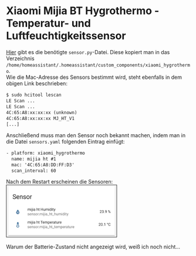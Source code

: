 # Xiaomi Mijia BT Hygrothermo - Temperatur- und Luftfeuchtigkeitssensor
[Hier](https://github.com/dolezsa/Xiaomi_Hygrothermo) gibt es die benötigte `sensor.py`-Datei. Diese kopiert man in das Verzeichnis `/home/homeassistant/.homeassistant/custom_components/xiaomi_hygrothermo`.  
Wie die Mac-Adresse des Sensors bestimmt wird, steht ebenfalls in dem obigen Link beschrieben:
```
$ sudo hcitool lescan
LE Scan ...
LE Scan ...
4C:65:A8:xx:xx:xx (unknown)
4C:65:A8:xx:xx:xx MJ_HT_V1
[...]
```

Anschließend muss man den Sensor noch bekannt machen, indem man in die Datei `sensors.yaml` folgenden Eintrag einfügt:
```
- platform: xiaomi_hygrothermo
  name: mijia ht #1
  mac: '4C:65:A8:DD:FF:D3'
  scan_interval: 60
```

Nach dem Restart erscheinen die Sensoren:
<img src="../../images4git/xiaomi_bt_temp_humidity.jpg" width="300" border="1">

Warum der Batterie-Zustand nicht angezeigt wird, weiß ich noch nicht...
